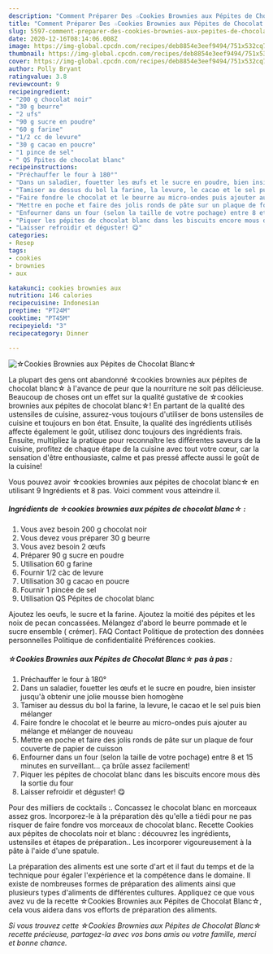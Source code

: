 ```yaml
---
description: "Comment Préparer Des ☆Cookies Brownies aux Pépites de Chocolat Blanc☆"
title: "Comment Préparer Des ☆Cookies Brownies aux Pépites de Chocolat Blanc☆"
slug: 5597-comment-preparer-des-cookies-brownies-aux-pepites-de-chocolat-blanc
date: 2020-12-16T08:14:06.008Z
image: https://img-global.cpcdn.com/recipes/deb8854e3eef9494/751x532cq70/☆cookies-brownies-aux-pepites-de-chocolat-blanc☆-photo-principale-de-la-recette.jpg
thumbnail: https://img-global.cpcdn.com/recipes/deb8854e3eef9494/751x532cq70/☆cookies-brownies-aux-pepites-de-chocolat-blanc☆-photo-principale-de-la-recette.jpg
cover: https://img-global.cpcdn.com/recipes/deb8854e3eef9494/751x532cq70/☆cookies-brownies-aux-pepites-de-chocolat-blanc☆-photo-principale-de-la-recette.jpg
author: Polly Bryant
ratingvalue: 3.8
reviewcount: 9
recipeingredient:
- "200 g chocolat noir"
- "30 g beurre"
- "2 ufs"
- "90 g sucre en poudre"
- "60 g farine"
- "1/2 cc de levure"
- "30 g cacao en poucre"
- "1 pince de sel"
- " QS Ppites de chocolat blanc"
recipeinstructions:
- "Préchauffer le four à 180°"
- "Dans un saladier, fouetter les œufs et le sucre en poudre, bien insister jusqu&#39;à obtenir une jolie mousse bien homogène"
- "Tamiser au dessus du bol la farine, la levure, le cacao et le sel puis bien mélanger"
- "Faire fondre le chocolat et le beurre au micro-ondes puis ajouter au mélange et mélanger de nouveau"
- "Mettre en poche et faire des jolis ronds de pâte sur un plaque de four couverte de papier de cuisson"
- "Enfourner dans un four (selon la taille de votre pochage) entre 8 et 15 minutes en surveillant... ça brûle assez facilement!"
- "Piquer les pépites de chocolat blanc dans les biscuits encore mous dès la sortie du four"
- "Laisser refroidir et déguster! 😋"
categories:
- Resep
tags:
- cookies
- brownies
- aux

katakunci: cookies brownies aux 
nutrition: 146 calories
recipecuisine: Indonesian
preptime: "PT24M"
cooktime: "PT45M"
recipeyield: "3"
recipecategory: Dinner

---
```



![☆Cookies Brownies aux Pépites de Chocolat Blanc☆](https://img-global.cpcdn.com/recipes/deb8854e3eef9494/751x532cq70/☆cookies-brownies-aux-pepites-de-chocolat-blanc☆-photo-principale-de-la-recette.jpg)

La plupart des gens ont abandonné ☆cookies brownies aux pépites de chocolat blanc☆ à l'avance de peur que la nourriture ne soit pas délicieuse. Beaucoup de choses ont un effet sur la qualité gustative de ☆cookies brownies aux pépites de chocolat blanc☆! En partant de la qualité des ustensiles de cuisine, assurez-vous toujours d'utiliser de bons ustensiles de cuisine et toujours en bon état. Ensuite, la qualité des ingrédients utilisés affecte également le goût, utilisez donc toujours des ingrédients frais. Ensuite, multipliez la pratique pour reconnaître les différentes saveurs de la cuisine, profitez de chaque étape de la cuisine avec tout votre cœur, car la sensation d'être enthousiaste, calme et pas pressé affecte aussi le goût de la cuisine!

<!--inarticleads1-->

Vous pouvez avoir ☆cookies brownies aux pépites de chocolat blanc☆ en utilisant 9 Ingrédients et 8 pas. Voici comment vous atteindre il.

##### Ingrédients de ☆cookies brownies aux pépites de chocolat blanc☆ :

1. Vous avez besoin 200 g chocolat noir
1. Vous devez vous préparer 30 g beurre
1. Vous avez besoin 2 œufs
1. Préparer 90 g sucre en poudre
1. Utilisation 60 g farine
1. Fournir 1/2 càc de levure
1. Utilisation 30 g cacao en poucre
1. Fournir 1 pincée de sel
1. Utilisation  QS Pépites de chocolat blanc


Ajoutez les oeufs, le sucre et la farine. Ajoutez la moitié des pépites et les noix de pecan concassées. Mélangez d&#39;abord le beurre pommade et le sucre ensemble ( crémer). FAQ Contact Politique de protection des données personnelles Politique de confidentialité Préférences cookies. 

<!--inarticleads2-->

##### ☆Cookies Brownies aux Pépites de Chocolat Blanc☆ pas à pas :

1. Préchauffer le four à 180°
1. Dans un saladier, fouetter les œufs et le sucre en poudre, bien insister jusqu&#39;à obtenir une jolie mousse bien homogène
1. Tamiser au dessus du bol la farine, la levure, le cacao et le sel puis bien mélanger
1. Faire fondre le chocolat et le beurre au micro-ondes puis ajouter au mélange et mélanger de nouveau
1. Mettre en poche et faire des jolis ronds de pâte sur un plaque de four couverte de papier de cuisson
1. Enfourner dans un four (selon la taille de votre pochage) entre 8 et 15 minutes en surveillant... ça brûle assez facilement!
1. Piquer les pépites de chocolat blanc dans les biscuits encore mous dès la sortie du four
1. Laisser refroidir et déguster! 😋


Pour des milliers de cocktails :. Concassez le chocolat blanc en morceaux assez gros. Incorporez-le à la préparation dès qu&#39;elle a tiédi pour ne pas risquer de faire fondre vos morceaux de chocolat blanc. Recette Cookies aux pépites de chocolats noir et blanc : découvrez les ingrédients, ustensiles et étapes de préparation.. Les incorporer vigoureusement à la pâte à l&#39;aide d&#39;une spatule. 

<!--inarticleads1-->

<p>
La préparation des aliments est une sorte d'art et il faut du temps et de la technique pour égaler l'expérience et la compétence dans le domaine. Il existe de nombreuses formes de préparation des aliments ainsi que plusieurs types d'aliments de différentes cultures. Appliquez ce que vous avez vu de la recette ☆Cookies Brownies aux Pépites de Chocolat Blanc☆, cela vous aidera dans vos efforts de préparation des aliments.
</p>

<p>
<i>Si vous trouvez cette ☆Cookies Brownies aux Pépites de Chocolat Blanc☆ recette précieuse, partagez-la avec vos bons amis ou votre famille, merci et bonne chance.</i>
</p>
